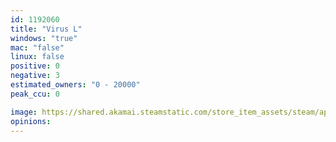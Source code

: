 ```yaml
---
id: 1192060
title: "Virus L"
windows: "true"
mac: "false"
linux: false
positive: 0
negative: 3
estimated_owners: "0 - 20000"
peak_ccu: 0

image: https://shared.akamai.steamstatic.com/store_item_assets/steam/apps/1192060/header.jpg?t=1579101976
opinions:
---
```


